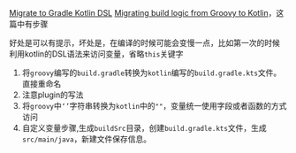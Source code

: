 [Migrate to Gradle Kotlin DSL](https://blog.mindorks.com/migrate-to-gradle-kotlin-dsl)
[Migrating build logic from Groovy to Kotlin](https://docs.gradle.org/nightly/userguide/migrating_from_groovy_to_kotlin_dsl.html)，这篇中有步骤

好处是可以有提示，坏处是，在编译的时候可能会变慢一点，比如第一次的时候
利用kotlin的DSL语法来访问变量，省略`this`关键字
1. 将`groovy`编写的`build.gradle`转换为`kotlin`编写的`build.gradle.kts`文件。直接重命名
2. 注意plugin的写法
3. 将`groovy`中`‘’`字符串转换为`kotlin`中的`""`，变量统一使用字段或者函数的方式访问
4. 自定义变量步骤,生成`buildSrc`目录，创建`build.gradle.kts`文件，生成`src/main/java`，新建文件保存信息。
